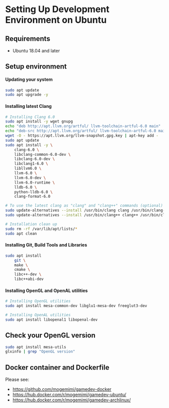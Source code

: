 # Setting Up Development Environment on Ubuntu

## Requirements

* Ubuntu 18.04 and later

## Setup environment

#### Updating your system

```sh
sudo apt update
sudo apt upgrade -y
```

#### Installing latest Clang

```sh
# Installing Clang 6.0
sudo apt install -y wget gnupg
echo "deb http://apt.llvm.org/artful/ llvm-toolchain-artful-6.0 main" | tee /etc/apt/sources.list.d/llvm.list
echo "deb-src http://apt.llvm.org/artful/ llvm-toolchain-artful-6.0 main" | tee -a /etc/apt/sources.list.d/llvm.list
wget -O - https://apt.llvm.org/llvm-snapshot.gpg.key | apt-key add -
sudo apt update
sudo apt install -y \
    clang-6.0 \
    libclang-common-6.0-dev \
    libclang-6.0-dev \
    libclang1-6.0 \
    libllvm6.0 \
    llvm-6.0 \
    llvm-6.0-dev \
    llvm-6.0-runtime \
    lldb-6.0 \
    python-lldb-6.0 \
    clang-format-6.0

# To use the latest clang as "clang" and "clang++" commands (optional)
sudo update-alternatives --install /usr/bin/clang clang /usr/bin/clang-6.0 10
sudo update-alternatives --install /usr/bin/clang++ clang++ /usr/bin/clang++-6.0 10

# Installation clean up
sudo rm -rf /var/lib/apt/lists/*
sudo apt clean
```

#### Installing Git, Build Tools and Libraries

```sh
sudo apt install
    git \
    make \
    cmake \
    libc++-dev \
    libc++abi-dev
```

#### Installing OpenGL and OpenAL utilities

```sh
# Installing OpenGL utilities
sudo apt install mesa-common-dev libglu1-mesa-dev freeglut3-dev

# Installing OpenAL utilities
sudo apt install libopenal1 libopenal-dev
```

## Check your OpenGL version

```sh
sudo apt install mesa-utils
glxinfo | grep "OpenGL version"
```

## Docker container and Dockerfile

Please see:

* <https://github.com/mogemimi/gamedev-docker>
* <https://hub.docker.com/r/mogemimi/gamedev-ubuntu/>
* <https://hub.docker.com/r/mogemimi/gamedev-archlinux/>
